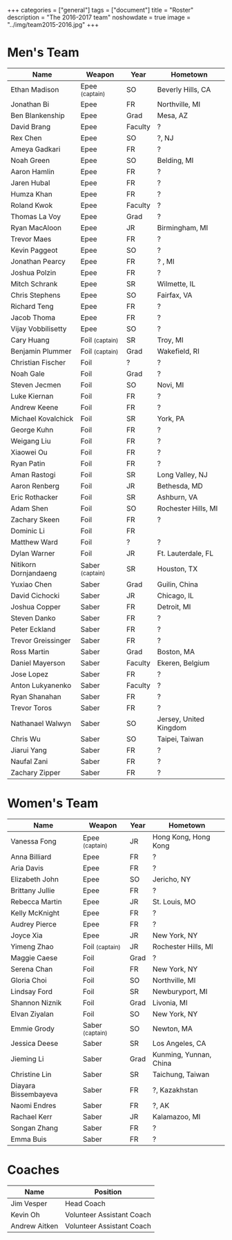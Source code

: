 +++
categories = ["general"]
tags = ["document"]
title = "Roster"
description = "The 2016-2017 team"
noshowdate = true
image = "../img/team2015-2016.jpg"
+++

# Men's Team

| Name                   | Weapon                        | Year      | Hometown               |
|------------------------|-------------------------------|-----------|------------------------|
| Ethan Madison          | Epee  <small>(captain)</small>| SO        | Beverly Hills, CA      |
| Jonathan Bi            | Epee                          | FR        | Northville, MI         |
| Ben Blankenship        | Epee                          | Grad      | Mesa, AZ               |
| David Brang            | Epee                          | Faculty   | ?                      |
| Rex Chen               | Epee                          | SO        | ?, NJ                  |
| Ameya Gadkari          | Epee                          | FR        | ?                      |
| Noah Green             | Epee                          | SO        | Belding, MI            |
| Aaron Hamlin           | Epee                          | FR        | ?                      |
| Jaren Hubal            | Epee                          | FR        | ?                      |
| Humza Khan             | Epee                          | FR        | ?                      |
| Roland Kwok            | Epee                          | Faculty   | ?                      | 
| Thomas La Voy          | Epee                          | Grad      | ?                      | 
| Ryan MacAloon          | Epee                          | JR        | Birmingham, MI         |
| Trevor Maes            | Epee                          | FR        | ?                      |
| Kevin Paggeot          | Epee                          | SO        | ?                      |
| Jonathan Pearcy        | Epee                          | FR        | ? , MI                 |
| Joshua Polzin          | Epee                          | FR        | ?                      |
| Mitch Schrank          | Epee                          | SR        | Wilmette, IL           |
| Chris Stephens         | Epee                          | SO        | Fairfax, VA            |
| Richard Teng           | Epee                          | FR        | ?                      |
| Jacob Thoma            | Epee                          | FR        | ?                      |
| Vijay Vobbilisetty     | Epee                          | SO        | ?                      |
| Cary Huang             | Foil  <small>(captain)</small>| SR        | Troy, MI               |
| Benjamin Plummer       | Foil  <small>(captain)</small>| Grad      | Wakefield, RI          |
| Christian Fischer      | Foil                          | ?         | ?                      |
| Noah Gale              | Foil                          | Grad      | ?                      |
| Steven Jecmen          | Foil                          | SO        | Novi, MI               |
| Luke Kiernan           | Foil                          | FR        | ?                      |
| Andrew Keene           | Foil                          | FR        | ?                      |
| Michael Kovalchick     | Foil                          | SR        | York, PA               |
| George Kuhn            | Foil                          | FR        | ?                      |
| Weigang Liu            | Foil                          | FR        | ?                      |
| Xiaowei Ou             | Foil                          | FR        | ?                      |
| Ryan Patin             | Foil                          | FR        | ?                      |
| Aman Rastogi           | Foil                          | SR        | Long Valley, NJ        |
| Aaron Renberg          | Foil                          | JR        | Bethesda, MD           |
| Eric Rothacker         | Foil                          | SR        | Ashburn, VA            |
| Adam Shen              | Foil                          | SO        | Rochester Hills, MI    |
| Zachary Skeen          | Foil                          | FR        | ?                      |
| Dominic Li             | Foil                          | FR        |                        |
| Matthew Ward           | Foil                          | ?         | ?                      |
| Dylan Warner           | Foil                          | JR        | Ft. Lauterdale, FL     |
| Nitikorn Dornjandaeng  | Saber <small>(captain)</small>| SR        | Houston, TX            |
| Yuxiao Chen            | Saber                         | Grad      | Guilin, China          |
| David Cichocki         | Saber                         | JR        | Chicago, IL            |
| Joshua Copper          | Saber                         | FR        | Detroit, MI            |
| Steven Danko           | Saber                         | FR        | ?                      | 
| Peter Eckland          | Saber                         | FR        | ?                      |
| Trevor Greissinger     | Saber                         | FR        | ?                      |
| Ross Martin            | Saber                         | Grad      | Boston, MA             |
| Daniel Mayerson        | Saber                         | Faculty   | Ekeren, Belgium        |
| Jose Lopez             | Saber                         | FR        | ?                      |
| Anton Lukyanenko       | Saber                         | Faculty   | ?                      |
| Ryan Shanahan          | Saber                         | FR        | ?                      |
| Trevor Toros           | Saber                         | FR        | ?                      |
| Nathanael Walwyn       | Saber                         | SO        | Jersey, United Kingdom |
| Chris Wu               | Saber                         | SO        | Taipei, Taiwan         |
| Jiarui Yang            | Saber                         | FR        | ?                      |
| Naufal Zani            | Saber                         | FR        | ?                      |
| Zachary Zipper         | Saber                         | FR        | ?                      |


# Women's Team

| Name                 | Weapon                        | Year      | Hometown               |
|----------------------|-------------------------------|-----------|------------------------|
| Vanessa Fong         | Epee  <small>(captain)</small>| JR        | Hong Kong, Hong Kong   |
| Anna Billiard        | Epee                          | FR        | ?                      |
| Aria Davis           | Epee                          | FR        | ?                      |
| Elizabeth John       | Epee                          | SO        | Jericho, NY            |
| Brittany Jullie      | Epee                          | FR        | ?                      |
| Rebecca Martin       | Epee                          | JR        | St. Louis, MO          |
| Kelly McKnight       | Epee                          | FR        | ?                      |
| Audrey Pierce        | Epee                          | FR        | ?                      |
| Joyce Xia            | Epee                          | JR        | New York, NY           |
| Yimeng Zhao          | Foil  <small>(captain)</small>| JR        | Rochester Hills, MI    |
| Maggie Caese         | Foil                          | Grad      | ?                      |
| Serena Chan          | Foil                          | FR        | New York, NY           |
| Gloria Choi          | Foil                          | SO        | Northville, MI         |
| Lindsay Ford         | Foil                          | SR        | Newburyport, MI        |
| Shannon Niznik       | Foil                          | Grad      | Livonia, MI            |
| Elvan Ziyalan        | Foil                          | SO        | New York, NY           |
| Emmie Grody          | Saber <small>(captain)</small>| SO        | Newton, MA             |
| Jessica Deese        | Saber                         | SR        | Los Angeles, CA        |
| Jieming Li           | Saber                         | Grad      | Kunming, Yunnan, China |
| Christine Lin        | Saber                         | SR        | Taichung, Taiwan       |
| Diayara Bissembayeva | Saber                         | FR        | ?, Kazakhstan          |
| Naomi Endres         | Saber                         | FR        | ?, AK                  |
| Rachael Kerr         | Saber                         | JR        | Kalamazoo, MI          |
| Songan Zhang         | Saber                         | FR        | ?                      |
| Emma Buis            | Saber                         | FR        | ?                      |


# Coaches
| Name             | Position                  |
|------------------|---------------------------|
| Jim Vesper       | Head Coach                |
| Kevin Oh         | Volunteer Assistant Coach |
| Andrew Aitken    | Volunteer Assistant Coach |
